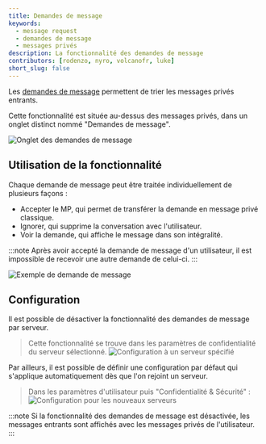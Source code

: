 ```yaml
---
title: Demandes de message
keywords:
  - message request
  - demandes de message
  - messages privés
description: La fonctionnalité des demandes de message
contributors: [rodenzo, nyro, volcanofr, luke]
short_slug: false
---
```


Les [demandes de message](https://discord.com/message-requests) permettent de trier les messages privés entrants.

Cette fonctionnalité est située au-dessus des messages privés, dans un onglet distinct nommé "Demandes de message".

![Onglet des demandes de message](https://i.dfr.gg/IX4B.png)

## Utilisation de la fonctionnalité

Chaque demande de message peut être traitée individuellement de plusieurs façons :
- Accepter le MP, qui permet de transférer la demande en message privé classique.
- Ignorer, qui supprime la conversation avec l'utilisateur.
- Voir la demande, qui affiche le message dans son intégralité.

:::note
Après avoir accepté la demande de message d'un utilisateur, il est impossible de recevoir une autre demande de celui-ci.
:::

![Exemple de demande de message](https://i.dfr.gg/1Fuw.png)

## Configuration

Il est possible de désactiver la fonctionnalité des demandes de message par serveur.

> Cette fonctionnalité se trouve dans les paramètres de confidentialité du serveur sélectionné.
> ![Configuration à un serveur spécifié](https://i.dfr.gg/FjNh.png)

 Par ailleurs, il est possible de définir une configuration par défaut qui s'applique automatiquement dès que l'on rejoint un serveur.

> Dans les paramètres d'utilisateur puis "Confidentialité & Sécurité" :
> ![Configuration pour les nouveaux serveurs](https://i.dfr.gg/MHnK.png)

:::note
Si la fonctionnalité des demandes de message est désactivée, les messages entrants sont affichés avec les messages privés de l'utilisateur.
:::
